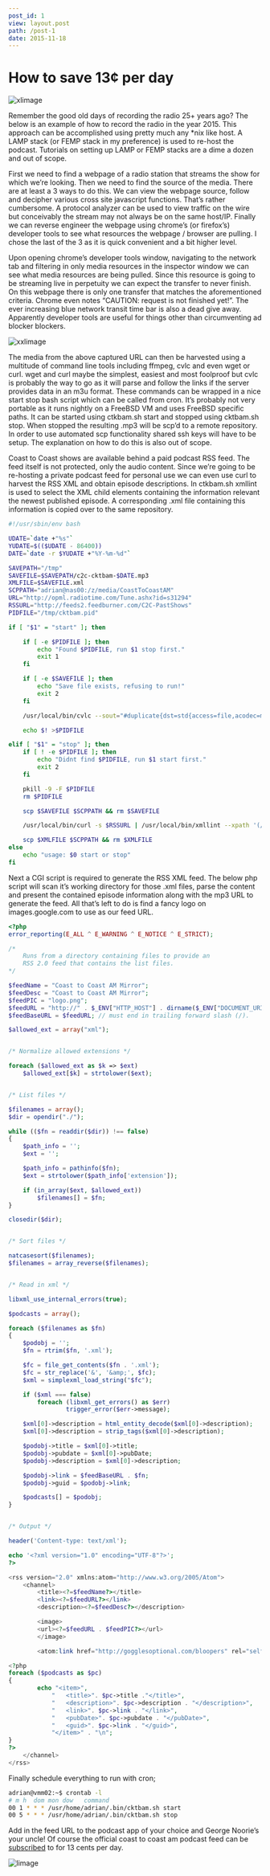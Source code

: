 ```yaml
---
post_id: 1
view: layout.post
path: /post-1
date: 2015-11-18
---
```


# How to save 13¢ per day

![xlimage](/assets/images/1/bigfoot.jpg)

Remember the good old days of recording the radio 25+ years ago?  The below is an example of how to record the radio in the year 2015. This approach can be accomplished using pretty much any *nix like host. A LAMP stack (or FEMP stack in my preference) is used to re-host the podcast.  Tutorials on setting up LAMP or FEMP stacks are a dime a dozen and out of scope.

First we need to find a webpage of a radio station that streams the show for which we’re looking. Then we need to find the source of the media.  There are at least a 3 ways to do this. We can view the webpage source, follow and decipher various cross site javascript functions.  That’s rather cumbersome. A protocol analyzer can be used to view traffic on the wire but conceivably the stream may not always be on the same host/IP.  Finally we can reverse engineer the webpage using chrome’s (or firefox’s) developer tools to see what resources the webpage / browser are pulling.  I chose the last of the 3 as it is quick convenient and a bit higher level.

Upon opening chrome’s developer tools window, navigating to the network tab and filtering in only media resources in the inspector window we can see what media resources are being pulled.  Since this resource is going to be streaming live in perpetuity we can expect the transfer to never finish.  On this webpage there is only one transfer that matches the aforementioned criteria. Chrome even notes “CAUTION: request is not finished yet!”. The ever increasing blue network transit time bar is also a dead give away.  Apparently developer tools are useful for things other than circumventing ad blocker blockers.

![xxlimage](/assets/images/1/dev_tools.gif)

The media from the above captured URL can then be harvested using a multitude of command line tools including ffmpeg, cvlc and even wget or curl. wget and curl maybe the simplest, easiest and most foolproof but cvlc is probably the way to go as it will parse and follow the links if the server provides data in an m3u format.  These commands can be wrapped in a nice start stop bash script which can be called from cron.  It’s probably not very portable as it runs nightly on a FreeBSD VM and uses FreeBSD specific paths.  It can be started using ctkbam.sh start and stopped using cktbam.sh stop. When stopped the resulting .mp3 will be scp’d to a remote repository.  In order to use automated scp functionality shared ssh keys will have to be setup. The explanation on how to do this is also out of scope.

Coast to Coast shows are available behind a paid podcast RSS feed.  The feed itself is not protected, only the audio content.  Since we’re going to be re-hosting a private podcast feed for personal use we can even use curl to harvest the RSS XML and obtain episode descriptions. In ctkbam.sh xmllint is used to select the XML child elements containing the information relevant the newest published episode.  A corresponding .xml file containing this information is copied over to the same repository.

```bash
#!/usr/sbin/env bash

UDATE=`date +"%s"`
YUDATE=$(($UDATE - 86400))
DATE=`date -r $YUDATE +"%Y-%m-%d"`

SAVEPATH="/tmp"
SAVEFILE=$SAVEPATH/c2c-cktbam-$DATE.mp3
XMLFILE=$SAVEFILE.xml
SCPPATH="adrian@nas00:/z/media/CoastToCoastAM"
URL="http://opml.radiotime.com/Tune.ashx?id=s31294"
RSSURL="http://feeds2.feedburner.com/C2C-PastShows"
PIDFILE="/tmp/cktbam.pid"

if [ "$1" = "start" ]; then

    if [ -e $PIDFILE ]; then
        echo "Found $PIDFILE, run $1 stop first."
        exit 1
    fi

    if [ -e $SAVEFILE ]; then
        echo "Save file exists, refusing to run!"
        exit 2
    fi

    /usr/local/bin/cvlc --sout="#duplicate{dst=std{access=file,acodec=mp3,ab=48,mux=mp3,dst='$SAVEFILE'},dst=nodisplay}" $URL &

    echo $! >$PIDFILE

elif [ "$1" = "stop" ]; then
    if [ ! -e $PIDFILE ]; then
        echo "Didnt find $PIDFILE, run $1 start first."
        exit 2
    fi

    pkill -9 -F $PIDFILE
    rm $PIDFILE

    scp $SAVEFILE $SCPPATH && rm $SAVEFILE

    /usr/local/bin/curl -s $RSSURL | /usr/local/bin/xmllint --xpath '(//rss/channel/item)[1]' - > $XMLFILE

    scp $XMLFILE $SCPPATH && rm $XMLFILE
else
    echo "usage: $0 start or stop"
fi
```

Next a CGI script is required to generate the RSS XML feed. The below php script will scan it’s working directory for those .xml files, parse the content and present the contained episode information along with the mp3 URL to generate the feed.  All that’s left to do is find a fancy logo on images.google.com to use as our feed URL.

```php
<?php
error_reporting(E_ALL ^ E_WARNING ^ E_NOTICE ^ E_STRICT);

/*
	Runs from a directory containing files to provide an
	RSS 2.0 feed that contains the list files.
*/

$feedName = "Coast to Coast AM Mirror";
$feedDesc = "Coast to Coast AM Mirror";
$feedPIC = "logo.png";
$feedURL = "http://" . $_ENV["HTTP_HOST"] . dirname($_ENV["DOCUMENT_URI"]) . "/";
$feedBaseURL = $feedURL; // must end in trailing forward slash (/).

$allowed_ext = array("xml");


/* Normalize allowed extensions */

foreach ($allowed_ext as $k => $ext)
	$allowed_ext[$k] = strtolower($ext);


/* List files */

$filenames = array();
$dir = opendir("./");

while (($fn = readdir($dir)) !== false)
{
	$path_info = '';
	$ext = '';

	$path_info = pathinfo($fn);
	$ext = strtolower($path_info['extension']);

	if (in_array($ext, $allowed_ext))
		$filenames[] = $fn;
}

closedir($dir);


/* Sort files */

natcasesort($filenames);
$filenames = array_reverse($filenames);


/* Read in xml */

libxml_use_internal_errors(true);

$podcasts = array();

foreach ($filenames as $fn)
{
	$podobj = '';
	$fn = rtrim($fn, '.xml');

	$fc = file_get_contents($fn . '.xml');
	$fc = str_replace('&', '&amp;', $fc);
	$xml = simplexml_load_string("$fc");

	if ($xml === false)
		foreach (libxml_get_errors() as $err)
				trigger_error($err->message);

	$xml[0]->description = html_entity_decode($xml[0]->description);
	$xml[0]->description = strip_tags($xml[0]->description);

	$podobj->title = $xml[0]->title;
	$podobj->pubdate = $xml[0]->pubDate;
	$podobj->description = $xml[0]->description;

	$podobj->link = $feedBaseURL . $fn;
	$podobj->guid = $podobj->link;

	$podcasts[] = $podobj;
}


/* Output */

header('Content-type: text/xml');

echo '<?xml version="1.0" encoding="UTF-8"?>';
?>

<rss version="2.0" xmlns:atom="http://www.w3.org/2005/Atom">
	<channel>
		<title><?=$feedName?></title>
		<link><?=$feedURL?></link>
		<description><?=$feedDesc?></description>

		<image>
		<url><?=$feedURL . $feedPIC?></url>
		</image>

		<atom:link href="http://gogglesoptional.com/bloopers" rel="self" type="application/rss+xml" />

<?php
foreach ($podcasts as $pc)
{
		echo "<item>",
			"	<title>". $pc->title ."</title>",
			"	<description>". $pc->description . "</description>",
			"	<link>". $pc->link . "</link>",
			"	<pubDate>". $pc->pubdate . "</pubDate>",
			"	<guid>". $pc->link . "</guid>",
			"</item>" . "\n";
}
?>
	</channel>
</rss>
```

Finally schedule everything to run with cron;

```bash
adrian@vmm02:~$ crontab -l
# m h  dom mon dow   command
00 1 * * * /usr/home/adrian/.bin/cktbam.sh start
00 5 * * * /usr/home/adrian/.bin/cktbam.sh stop
```

Add in the feed URL to the podcast app of your choice and George Noorie’s your uncle! Of course the official coast to coast am podcast feed can be [subscribed](https://www.coasttocoastam.com/coastinsider) to for 13 cents per day.

![limage](/assets/images/1/podcasts.png)
